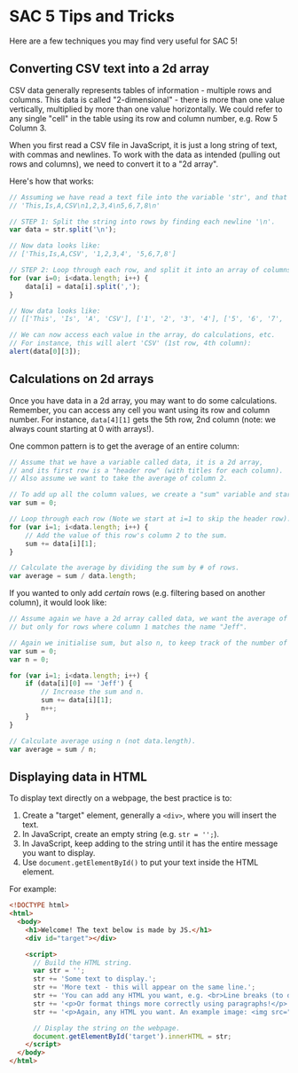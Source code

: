 # SAC 5 Tips and Tricks

Here are a few techniques you may find very useful for SAC 5!

## Converting CSV text into a 2d array

CSV data generally represents tables of information - multiple rows and columns.
This data is called "2-dimensional" - there is more than one value vertically, multiplied by more than one value horizontally.
We could refer to any single "cell" in the table using its row and column number, e.g. Row 5 Column 3.

When you first read a CSV file in JavaScript, it is just a long string of text, with commas and newlines.
To work with the data as intended (pulling out rows and columns), we need to convert it to a "2d array".

Here's how that works:

```js
// Assuming we have read a text file into the variable 'str', and that it looks something like:
// 'This,Is,A,CSV\n1,2,3,4\n5,6,7,8\n'

// STEP 1: Split the string into rows by finding each newline '\n'.
var data = str.split('\n');

// Now data looks like:
// ['This,Is,A,CSV', '1,2,3,4', '5,6,7,8']

// STEP 2: Loop through each row, and split it into an array of columns.
for (var i=0; i<data.length; i++) {
    data[i] = data[i].split(',');
}

// Now data looks like:
// [['This', 'Is', 'A', 'CSV'], ['1', '2', '3', '4'], ['5', '6', '7', '8']]

// We can now access each value in the array, do calculations, etc.
// For instance, this will alert 'CSV' (1st row, 4th column):
alert(data[0][3]);
```

## Calculations on 2d arrays

Once you have data in a 2d array, you may want to do some calculations.
Remember, you can access any cell you want using its row and column number.
For instance, `data[4][1]` gets the 5th row, 2nd column (note: we always count starting at 0 with arrays!).

One common pattern is to get the average of an entire column:

```js
// Assume that we have a variable called data, it is a 2d array,
// and its first row is a "header row" (with titles for each column).
// Also assume we want to take the average of column 2.

// To add up all the column values, we create a "sum" variable and start it at 0.
var sum = 0;

// Loop through each row (Note we start at i=1 to skip the header row).
for (var i=1; i<data.length; i++) {
    // Add the value of this row's column 2 to the sum.
    sum += data[i][1];
}

// Calculate the average by dividing the sum by # of rows.
var average = sum / data.length;
```

If you wanted to only add *certain* rows (e.g. filtering based on another column), it would look like:

```js
// Assume again we have a 2d array called data, we want the average of column 2,
// but only for rows where column 1 matches the name "Jeff".

// Again we initialise sum, but also n, to keep track of the number of matches.
var sum = 0;
var n = 0;

for (var i=1; i<data.length; i++) {
    if (data[i][0] == 'Jeff') {
        // Increase the sum and n.
        sum += data[i][1];
        n++;
    }
}

// Calculate average using n (not data.length).
var average = sum / n;
```

## Displaying data in HTML

To display text directly on a webpage, the best practice is to:

1. Create a "target" element, generally a `<div>`, where you will insert the text.
2. In JavaScript, create an empty string (e.g. `str = '';`).
3. In JavaScript, keep adding to the string until it has the entire message you want to display.
4. Use `document.getElementById()` to put your text inside the HTML element.

For example:

```html
<!DOCTYPE html>
<html>
  <body>
    <h1>Welcome! The text below is made by JS.</h1>
    <div id="target"></div>

    <script>
      // Build the HTML string.
      var str = '';
      str += 'Some text to display.';
      str += 'More text - this will appear on the same line.';
      str += 'You can add any HTML you want, e.g. <br>Line breaks (to display on a new line).';
      str += '<p>Or format things more correctly using paragraphs!</p>';
      str += '<p>Again, any HTML you want. An example image: <img src="https://bit.ly/2qnNUEo"></p>';

      // Display the string on the webpage.
      document.getElementById('target').innerHTML = str;
    </script>
  </body>
</html>
```
